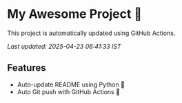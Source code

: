 # My Awesome Project 🚀

This project is automatically updated using GitHub Actions.

_Last updated: 2025-04-23 06:41:33 IST_

## Features
- Auto-update README using Python 🐍
- Auto Git push with GitHub Actions 🤖
